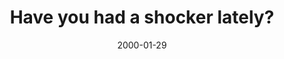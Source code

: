 ---
layout: base.njk
title : 'Have you had a shocker lately?' 
view_title : 'Have you had a shocker lately?' 
year : '2000' 
date : '2000-01-29' 
img_file : '/drawing/haveyou.png' 
html_file : 'haveyouhad' 
next_html : '8out0f10.html' 
year_order : '83' 
permalink : "title/{{html_file}}.html"
---